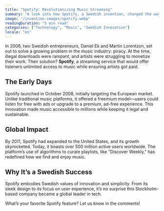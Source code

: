 ```yaml
---
title: "Spotify: Revolutionizing Music Streaming"
summary: "A look into how Spotify, a Swedish invention, changed the way we listen to music."
image: "/invention-images/spotify.webp"
readingDuration: "5 min read"
categories: ["Technology", "Music", "Swedish Innovation"]
locale: "en"
---
```


In 2006, two Swedish entrepreneurs, Daniel Ek and Martin Lorentzon, set out to solve a growing problem in the music industry: piracy. At the time, illegal downloads were rampant, and artists were struggling to monetize their work. Their solution? **Spotify**, a streaming service that would offer listeners unlimited access to music while ensuring artists got paid.

## The Early Days

Spotify launched in October 2008, initially targeting the European market. Unlike traditional music platforms, it offered a freemium model—users could listen for free with ads or upgrade to a premium, ad-free experience. This innovation made music accessible to millions while keeping it legal and sustainable.

## Global Impact

By 2011, Spotify had expanded to the United States, and its growth skyrocketed. Today, it boasts over 500 million active users worldwide. The platform’s use of algorithms to curate playlists, like "Discover Weekly," has redefined how we find and enjoy music.

## Why It’s a Swedish Success

Spotify embodies Swedish values of innovation and simplicity. From its sleek design to its focus on user experience, it’s no surprise this Stockholm-based company became a global leader in tech.

What’s your favorite Spotify feature? Let us know in the comments!